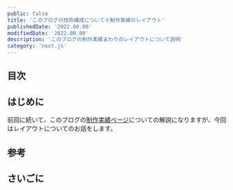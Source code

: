 ```yaml
---
public: false
title: 'このブログの技術構成について④制作実績のレイアウト'
publishedDate: '2022.00.00'
modifiedDate: '2022.00.00'
description: 'このブログの制作実績まわりのレイアウトについて説明'
category: 'next.js'
---
```


## 目次

## はじめに

前回に続いて、このブログの[制作実績ページ](/works)についての解説になりますが、今回はレイアウトについてのお話をします。

## 参考

## さいごに
